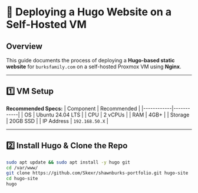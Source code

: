 # 📄 Deploying a Hugo Website on a Self-Hosted VM

## **Overview**
This guide documents the process of deploying a **Hugo-based static website** for `burksfamily.com` on a self-hosted Proxmox VM using **Nginx**.

---

## **1️⃣ VM Setup**
**Recommended Specs:**
| Component  | Recommended |
|------------|------------|
| OS        | Ubuntu 24.04 LTS |
| CPU       | 2 vCPUs |
| RAM       | 4GB+ |
| Storage   | 20GB SSD |
| IP Address | `192.168.50.X` |

---

## **2️⃣ Install Hugo & Clone the Repo**
```bash
sudo apt update && sudo apt install -y hugo git
cd /var/www/
git clone https://github.com/Skexr/shawnburks-portfolio.git hugo-site
cd hugo-site
hugo
